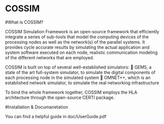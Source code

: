 # COSSIM

#What is COSSIM?

COSSIM Simulation Framework is an open-source framework that efficiently integrate a series of sub-tools that model the computing devices of the processing nodes as well as the network(s) of the parallel systems. It provides cycle accurate results by simulating the actual application and system software executed on each node, realistic communication modeling of the different networks that are employed.

COSSIM is built on top of several well-established simulators: 
	GEM5, a state of the art full-system simulator, to simulate the digital components of each processing node in the simulated system
	OMNET++, which is an established network simulator, to simulate the real networking infrastructure

To bind the whole framework together, COSSIM employs the HLA architecture through the open-source CERTI package.

#Installation & Documanetation

You can find a helpful guide in doc/UserGuide.pdf

 